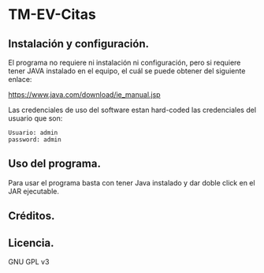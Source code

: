 # TM-EV-Citas
## Instalación y configuración.
El programa no requiere ni instalación ni configuración, pero si requiere tener JAVA instalado en el equipo, el cuál se puede obtener del siguiente enlace:

https://www.java.com/download/ie_manual.jsp

Las credenciales de uso del software estan hard-coded las credenciales del usuario que son:
```
Usuario: admin
password: admin
```

## Uso del programa.
  Para usar el programa basta con tener Java instalado y dar doble click en el JAR ejecutable.
  
## Créditos.
  
  
## Licencia.
  GNU GPL v3
